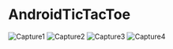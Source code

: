 # AndroidTicTacToe
![Capture1](https://user-images.githubusercontent.com/44282437/65371305-98e22380-dc8c-11e9-949b-c47cd27d80f6.PNG)
![Capture2](https://user-images.githubusercontent.com/44282437/65371307-9bdd1400-dc8c-11e9-9532-cb3277063a16.PNG)
![Capture3](https://user-images.githubusercontent.com/44282437/65371308-9e3f6e00-dc8c-11e9-9f19-2a02a1dfc86a.PNG)
![Capture4](https://user-images.githubusercontent.com/44282437/65371309-a0093180-dc8c-11e9-8b4f-ee04adc2230a.PNG)
